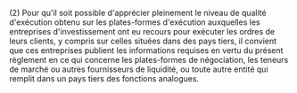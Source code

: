 (2) Pour qu'il soit possible d'apprécier pleinement le niveau de qualité d'exécution obtenu sur les plates-formes d'exécution auxquelles les entreprises d'investissement ont eu recours pour exécuter les ordres de leurs clients, y compris sur celles situées dans des pays tiers, il convient que ces entreprises publient les informations requises en vertu du présent règlement en ce qui concerne les plates-formes de négociation, les teneurs de marché ou autres fournisseurs de liquidité, ou toute autre entité qui remplit dans un pays tiers des fonctions analogues.